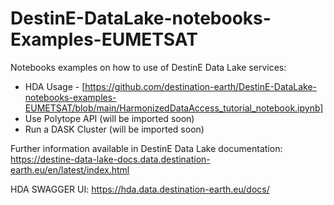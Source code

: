 # DestinE-DataLake-notebooks-Examples-EUMETSAT

Notebooks examples on how to use of DestinE Data Lake services:
- HDA Usage - [https://github.com/destination-earth/DestinE-DataLake-notebooks-examples-EUMETSAT/blob/main/HarmonizedDataAccess_tutorial_notebook.ipynb]
- Use Polytope API (will be imported soon)
- Run a DASK Cluster (will be imported soon)

Further information available in DestinE Data Lake documentation: https://destine-data-lake-docs.data.destination-earth.eu/en/latest/index.html

HDA SWAGGER UI: https://hda.data.destination-earth.eu/docs/
